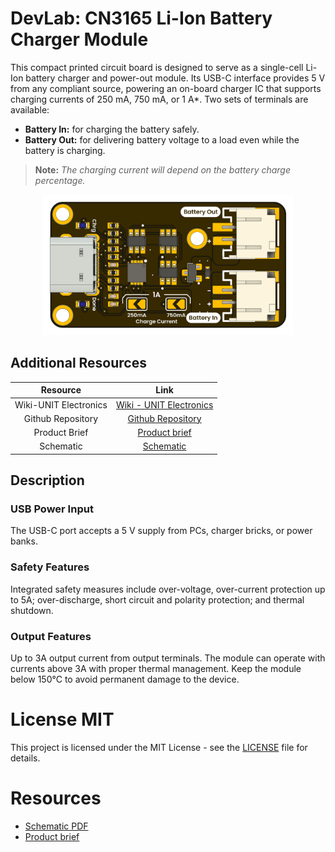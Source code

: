 # DevLab: CN3165 Li-Ion Battery Charger Module
This compact printed circuit board is designed to serve as a single-cell Li-Ion battery charger and power-out module. Its USB-C interface provides 5 V from any compliant source, powering an on-board charger IC that supports charging currents of 250 mA, 750 mA, or 1 A*. Two sets of terminals are available:

* **Battery In:** for charging the battery safely.
* **Battery Out:** for delivering battery voltage to a load even while the battery is charging.

> **Note:** *The charging current will depend on the battery charge percentage.*

<div align="center">
<a href="./cn3165_battery_charger_module.pdf"><img src="hardware/resources/unit_product_top_v_0_0_1_ue0089_cn3165_battery_charger.png" width="400px"></a>
</div>


## Additional Resources

<div align="center">

| Resource              | Link                                                                                                                        |
|:---------------------:|:---------------------------------------------------------------------------------------------------------------------------:|
| Wiki-UNIT Electronics | [Wiki - UNIT Electronics](https://unit-electronics-mx.github.io/wiki_uelectronics/es/docs/Modules/cn3165)                   |
| Github Repository     | [Github Repository](https://github.com/UNIT-Electronics-MX/unit_cn3165_battery_charger_module)                              |
| Product Brief         | [Product brief]()                                                   |
| Schematic             | [Schematic](hardware/unit_sch_v_0_0_1_ue0089_cn3165_battery_charger.pdf)                                                           |

</div>



## Description 

### USB Power Input

The USB-C port accepts a 5 V supply from PCs, charger bricks, or power banks.

### Safety Features

Integrated safety measures include over-voltage, over-current protection up to 5A; over-discharge, short circuit and polarity protection; and thermal shutdown.

### Output Features

Up to 3A output current from output terminals. The module can operate with currents above 3A with proper thermal management. Keep the module below 150°C to avoid permanent damage to the device.




# License MIT 
This project is licensed under the MIT License - see the [LICENSE](LICENSE) file for details.

# Resources

- [Schematic PDF](hardware/unit_sch_v_0_0_1_ue0089_cn3165_battery_charger.pdf)
- [Product brief](./cn3165_battery_charger_module.pdf)
